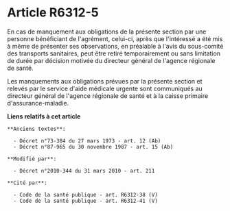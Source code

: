 # Article R6312-5

En cas de manquement aux obligations de la présente section par une personne bénéficiant de l'agrément, celui-ci, après que
l'intéressé a été mis à même de présenter ses observations, en préalable à l'avis du sous-comité des transports sanitaires,
peut être retiré temporairement ou sans limitation de durée par décision motivée du directeur général de l'agence régionale
de santé. 

Les manquements aux obligations prévues par la présente section et relevés par le service d'aide médicale urgente sont
communiqués au directeur général de l'agence régionale de santé et à la caisse primaire d'assurance-maladie.

**Liens relatifs à cet article**

	**Anciens textes**:

	  - Décret n°73-384 du 27 mars 1973 - art. 12 (Ab)
	  - Décret n°87-965 du 30 novembre 1987 - art. 15 (Ab)

	**Modifié par**:

	  - Décret n°2010-344 du 31 mars 2010 - art. 211

	**Cité par**:

	  - Code de la santé publique - art. R6312-38 (V)
	  - Code de la santé publique - art. R6312-41 (V)
